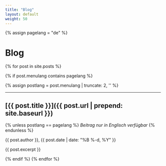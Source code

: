 ```yaml
---
title: "Blog"
layout: default
weight: 50
---
```

<!-- Set variable "lang" to reflect page language -->
{% assign pagelang = "de" %}

# Blog

{% for post in site.posts %}

<!-- Just show posts which shall be displayed in this language ("de", "en, de", "de, en") -->
{% if post.menulang contains pagelang %}

{% assign postlang = post.menulang | truncate: 2, '' %}

---

## [{{ post.title }}]({{ post.url | prepend: site.baseurl }})

<!-- Add hint if post is written in other language than page language -->
{% unless postlang == pagelang %}
  *Beitrag nur in Englisch verfügbar*
{% endunless %}

{{ post.author }}, {{ post.date | date: "%B %-d, %Y" }}

{{ post.excerpt }}

{% endif %}
{% endfor %}
